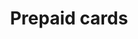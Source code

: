 ---
title: 'Prepaid cards'
category: 6298bd782d1cf4006032e765
order: 400
hidden: false
slug: prepaid-cards
--- 